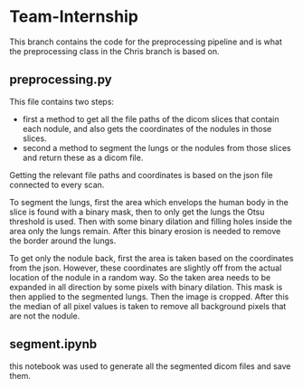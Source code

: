 # Team-Internship

This branch contains the code for the preprocessing pipeline and is what the preprocessing class in the Chris branch is based on.

## preprocessing.py

This file contains two steps: 
- first a method to get all the file paths of the dicom slices that contain each nodule, and also gets the coordinates of the nodules in those slices.
- second a method to segment the lungs or the nodules from those slices and return these as a dicom file.

Getting the relevant file paths and coordinates is based on the json file connected to every scan.

To segment the lungs, first the area which envelops the human body in the slice is found with a binary mask, then to only get the lungs the Otsu threshold is used. Then with some binary dilation and filling holes inside the area only the lungs remain. After this binary erosion is needed to remove the border around the lungs.

To get only the nodule back, first the area is taken based on the coordinates from the json. However, these coordinates are slightly off from the actual location of the nodule in a random way. So the taken area needs to be expanded in all direction by some pixels with binary dilation. This mask is then applied to the segmented lungs. Then the image is cropped. After this the median of all pixel values is taken to remove all background pixels that are not the nodule.

## segment.ipynb

this notebook was used to generate all the segmented dicom files and save them.
